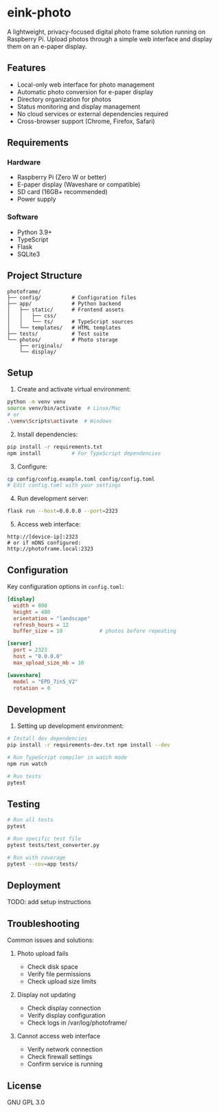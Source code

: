 # eink-photo

A lightweight, privacy-focused digital photo frame solution running on Raspberry
Pi. Upload photos through a simple web interface and display them on an e-paper
display.

## Features

- Local-only web interface for photo management
- Automatic photo conversion for e-paper display
- Directory organization for photos
- Status monitoring and display management
- No cloud services or external dependencies required
- Cross-browser support (Chrome, Firefox, Safari)

## Requirements

### Hardware
- Raspberry Pi (Zero W or better)
- E-paper display (Waveshare or compatible)
- SD card (16GB+ recommended)
- Power supply

### Software
- Python 3.9+
- TypeScript
- Flask
- SQLite3

## Project Structure
```
photoframe/
├── config/          # Configuration files
├── app/             # Python backend
│   ├── static/      # Frontend assets
│   │   ├── css/
│   │   └── ts/      # TypeScript sources
│   └── templates/   # HTML templates
├── tests/           # Test suite
└── photos/          # Photo storage
    ├── originals/
    └── display/
```

## Setup

1. Create and activate virtual environment:
```bash
python -m venv venv
source venv/bin/activate  # Linux/Mac
# or
.\venv\Scripts\activate  # Windows
```

2. Install dependencies:
```bash
pip install -r requirements.txt
npm install          # For TypeScript dependencies
```

3. Configure:
```bash
cp config/config.example.toml config/config.toml
# Edit config.toml with your settings
```

4. Run development server:
```bash
flask run --host=0.0.0.0 --port=2323
```

5. Access web interface:
```
http://[device-ip]:2323
# or if mDNS configured:
http://photoframe.local:2323
```

## Configuration

Key configuration options in `config.toml`:

```toml
[display]
  width = 800
  height = 480
  orientation = "landscape"
  refresh_hours = 12
  buffer_size = 10            # photos before repeating

[server]
  port = 2323
  host = "0.0.0.0"
  max_upload_size_mb = 10

[waveshare]
  model = "EPD_7in5_V2"
  rotation = 0
```

## Development

1. Setting up development environment:

```bash
# Install dev dependencies
pip install -r requirements-dev.txt npm install --dev

# Run TypeScript compiler in watch mode
npm run watch

# Run tests
pytest
```

## Testing

```bash
# Run all tests
pytest

# Run specific test file
pytest tests/test_converter.py

# Run with coverage
pytest --cov=app tests/
```

## Deployment

TODO: add setup instructions

## Troubleshooting

Common issues and solutions:

1. Photo upload fails
   - Check disk space
   - Verify file permissions
   - Check upload size limits

2. Display not updating
   - Check display connection
   - Verify display configuration
   - Check logs in /var/log/photoframe/

3. Cannot access web interface
   - Verify network connection
   - Check firewall settings
   - Confirm service is running

## License

GNU GPL 3.0

